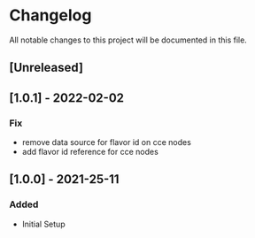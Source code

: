 # Changelog

All notable changes to this project will be documented in this file.

## [Unreleased]

## [1.0.1] - 2022-02-02

### Fix

- remove data source for flavor id on cce nodes
- add flavor id reference for cce nodes

## [1.0.0] - 2021-25-11

### Added

- Initial Setup

